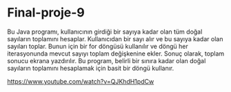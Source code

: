 # Final-proje-9
Bu Java programı, kullanıcının girdiği bir sayıya kadar olan tüm doğal sayıların toplamını hesaplar. Kullanıcıdan bir sayı alır ve bu sayıya kadar olan sayıları toplar. Bunun için bir for döngüsü kullanılır ve döngü her iterasyonunda mevcut sayıyı toplam değişkenine ekler. Sonuç olarak, toplam sonucu ekrana yazdırılır. Bu program, belirli bir sınıra kadar olan doğal sayıların toplamını hesaplamak için basit bir döngü kullanır.

https://www.youtube.com/watch?v=QJKhdH1pdCw
